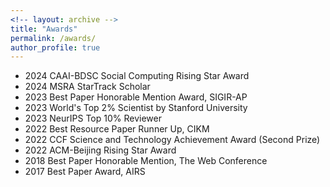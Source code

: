 ```yaml
---
<!-- layout: archive -->
title: "Awards"
permalink: /awards/
author_profile: true
---
```

* 2024 CAAI-BDSC Social Computing Rising Star Award
* 2024 MSRA StarTrack Scholar
* 2023 Best Paper Honorable Mention Award, SIGIR-AP  
* 2023 World's Top 2% Scientist by Stanford University
* 2023 NeurIPS Top 10% Reviewer
* 2022 Best Resource Paper Runner Up, CIKM
* 2022 CCF Science and Technology Achievement Award (Second Prize)
* 2022 ACM-Beijing Rising Star Award
* 2018 Best Paper Honorable Mention, The Web Conference
* 2017 Best Paper Award, AIRS


